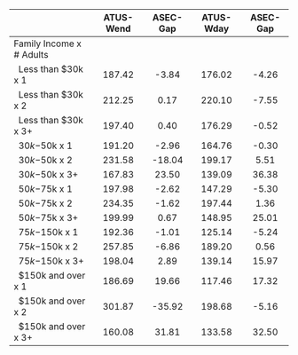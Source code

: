 
|                      |    ATUS-Wend |     ASEC-Gap |    ATUS-Wday |     ASEC-Gap |
| -------------------- | :----------: | :----------: | :----------: | :----------: |
| Family Income x # Adults |              |              |              |              |
| &nbsp;&nbsp;Less than $30k x 1 |       187.42 |        -3.84 |       176.02 |        -4.26 |
| &nbsp;&nbsp;Less than $30k x 2 |       212.25 |         0.17 |       220.10 |        -7.55 |
| &nbsp;&nbsp;Less than $30k x 3+ |       197.40 |         0.40 |       176.29 |        -0.52 |
| &nbsp;&nbsp;$30k-$50k x 1 |       191.20 |        -2.96 |       164.76 |        -0.30 |
| &nbsp;&nbsp;$30k-$50k x 2 |       231.58 |       -18.04 |       199.17 |         5.51 |
| &nbsp;&nbsp;$30k-$50k x 3+ |       167.83 |        23.50 |       139.09 |        36.38 |
| &nbsp;&nbsp;$50k-$75k x 1 |       197.98 |        -2.62 |       147.29 |        -5.30 |
| &nbsp;&nbsp;$50k-$75k x 2 |       234.35 |        -1.62 |       197.44 |         1.36 |
| &nbsp;&nbsp;$50k-$75k x 3+ |       199.99 |         0.67 |       148.95 |        25.01 |
| &nbsp;&nbsp;$75k-$150k x 1 |       192.36 |        -1.01 |       125.14 |        -5.24 |
| &nbsp;&nbsp;$75k-$150k x 2 |       257.85 |        -6.86 |       189.20 |         0.56 |
| &nbsp;&nbsp;$75k-$150k x 3+ |       198.04 |         2.89 |       139.14 |        15.97 |
| &nbsp;&nbsp;$150k and over x 1 |       186.69 |        19.66 |       117.46 |        17.32 |
| &nbsp;&nbsp;$150k and over x 2 |       301.87 |       -35.92 |       198.68 |        -5.16 |
| &nbsp;&nbsp;$150k and over x 3+ |       160.08 |        31.81 |       133.58 |        32.50 |

